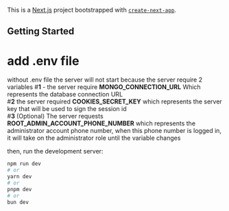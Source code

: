 This is a [Next.js](https://nextjs.org/) project bootstrapped with [`create-next-app`](https://github.com/vercel/next.js/tree/canary/packages/create-next-app).

## Getting Started
# add .env file
without .env file the server will not start
because the server require 2 variables
#**1** - the server require **MONGO_CONNECTION_URL** Which represents the database connection URL
<br/>
#**2** the server required **COOKIES_SECRET_KEY** which represents the server key that will be used to sign the session id
<br/>
#**3** (Optional) The server requests **ROOT_ADMIN_ACCOUNT_PHONE_NUMBER** which represents the administrator account phone number, when this phone number is logged in, it will take on the administrator role until the variable changes
<br/>

then, run the development server:
```bash
npm run dev
# or
yarn dev
# or
pnpm dev
# or
bun dev
